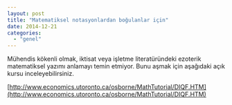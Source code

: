 ```yaml
---
layout: post
title: "Matematiksel notasyonlardan boğulanlar için"
date: 2014-12-21
categories: 
  - "genel"
---
```


Mühendis kökenli olmak, iktisat veya işletme literatüründeki ezoterik matematiksel yazımı anlamayı temin etmiyor. Bunu aşmak için aşağıdaki açık kursu inceleyebilirsiniz.

[http://www.economics.utoronto.ca/osborne/MathTutorial/DIQF.HTM](http://www.economics.utoronto.ca/osborne/MathTutorial/DIQF.HTM)
